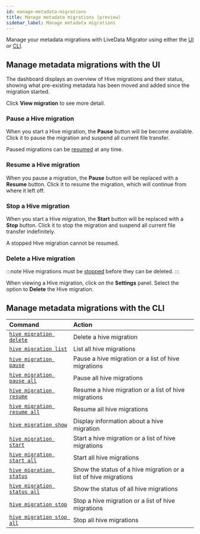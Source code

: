 ```yaml
---
id: manage-metadata-migrations
title: Manage metadata migrations (preview)
sidebar_label: Manage metadata migrations
---
```


Manage your metadata migrations with LiveData Migrator using either the [UI](#manage-metadata-migrations-with-the-ui) or [CLI](#manage-metadata-migrations-with-the-cli).

## Manage metadata migrations with the UI

The dashboard displays an overview of Hive migrations and their status, showing what pre-existing metadata has been moved and added since the migration started.

Click **View migration** to see more detail.

### Pause a Hive migration

When you start a Hive migration, the **Pause** button will be become available. Click it to pause the migration and suspend all current file transfer.

Paused migrations can be [resumed](#resume-a-hive-migration) at any time.

### Resume a Hive migration

When you pause a migration, the **Pause** button will be replaced with a **Resume** button. Click it to resume the migration, which will continue from where it left off.

### Stop a Hive migration

When you start a Hive migration, the **Start** button will be replaced with a **Stop** button. Click it to stop the migration and suspend all current file transfer indefinitely.

A stopped Hive migration cannot be resumed.

### Delete a Hive migration

:::note
Hive migrations must be [stopped](#stop-a-hive-migration) before they can be deleted.
:::

When viewing a Hive migration, click on the **Settings** panel. Select the option to **Delete** the Hive migration.

## Manage metadata migrations with the CLI

| Command | Action |
|:---|:---|
| [`hive migration delete`](./command-reference.md#hive-migration-delete) | Delete a hive migration |
| [`hive migration list`](./command-reference.md#hive-migration-list) | List all hive migrations |
| [`hive migration pause`](./command-reference.md#hive-migration-pause) | Pause a hive migration or a list of hive migrations |
| [`hive migration pause all`](./command-reference.md#hive-migration-pause-all) | Pause all hive migrations |
| [`hive migration resume`](./command-reference.md#hive-migration-resume) | Resume a hive migration or a list of hive migrations |
| [`hive migration resume all`](./command-reference.md#hive-migration-resume-all) | Resume all hive migrations |
| [`hive migration show`](./command-reference.md#hive-migration-show) | Display information about a hive migration |
| [`hive migration start`](./command-reference.md#hive-migration-start) | Start a hive migration or a list of hive migrations |
| [`hive migration start all`](./command-reference.md#hive-migration-start-all) | Start all hive migrations |
| [`hive migration status`](./command-reference.md#hive-migration-status) | Show the status of a hive migration or a list of hive migrations |
| [`hive migration status all`](./command-reference.md#hive-migration-status-all) | Show the status of all hive migrations |
| [`hive migration stop`](./command-reference.md#hive-migration-stop) | Stop a hive migration or a list of hive migrations |
| [`hive migration stop all`](./command-reference.md#hive-migration-stop-all) | Stop all hive migrations |
